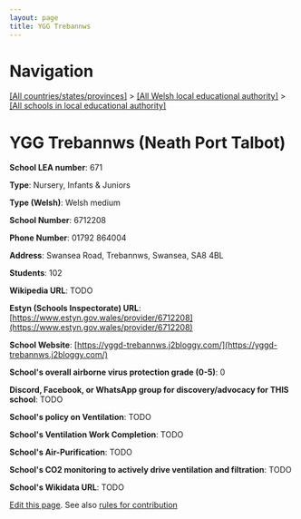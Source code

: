 ```yaml
---
layout: page
title: YGG Trebannws
---
```

# Navigation

[[All countries/states/provinces]](../../..) > [[All Welsh local educational authority]](../..) > [[All schools in local educational authority]](..)

# YGG Trebannws (Neath Port Talbot)

**School LEA number**: 671

**Type**: Nursery, Infants & Juniors

**Type (Welsh)**: Welsh medium

**School Number**: 6712208

**Phone Number**: 01792 864004

**Address**: Swansea Road, Trebannws, Swansea, SA8 4BL

**Students**: 102

**Wikipedia URL**: TODO

**Estyn (Schools Inspectorate) URL**: [https://www.estyn.gov.wales/provider/6712208](https://www.estyn.gov.wales/provider/6712208)

**School Website**: [https://yggd-trebannws.j2bloggy.com/](https://yggd-trebannws.j2bloggy.com/)

**School's overall airborne virus protection grade (0-5)**: 0

**Discord, Facebook, or WhatsApp group for discovery/advocacy for THIS school**: TODO

**School's policy on Ventilation**: TODO

**School's Ventilation Work Completion**: TODO

**School's Air-Purification**: TODO

**School's CO2 monitoring to actively drive ventilation and filtration**: TODO

**School's Wikidata URL**: TODO




[Edit this page](https://github.com/ventilate-schools/Wales/edit/prif/./Neath_Port_Talbot/YGG_Trebannws.md). See also [rules for contribution](../../../contribution-rules/)